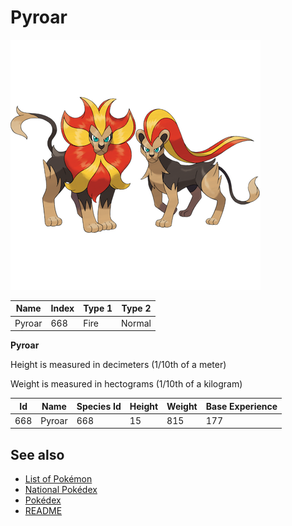 # Pyroar


![Pyroar](images/668.png)

| **Name** | **Index** | **Type 1** | **Type 2** |
|----|----|----|----|
| Pyroar | 668 | Fire | Normal  |

**Pyroar** 


Height is measured in decimeters (1/10th of a meter)

Weight is measured in hectograms (1/10th of a kilogram)

| **Id** | **Name** | **Species Id** | **Height** | **Weight** | **Base Experience** |
|--------|----------|----------------|------------|------------|---------------------|
| 668 | Pyroar | 668 | 15 | 815 | 177 |


## See also

- [List of Pokémon](../pokemon.md)
- [National Pokédex](../national_pokedex.md)
- [Pokédex](../pokedex.md)
- [README](../README.md)
